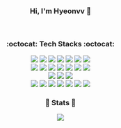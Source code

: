 <div align="center">
	
### Hi, I'm Hyeonvv 👋
	
<br>
	
<div>
  
<!--   [![Hits](https://hits.seeyoufarm.com/api/count/incr/badge.svg?url=https%3A%2F%2Fgithub.com%2FHyeonvv&count_bg=%23273692&title_bg=%23555555&icon=awesomelists.svg&icon_color=%23E7E7E7&title=History&edge_flat=false)](https://hits.seeyoufarm.com) -->
</div>

<div>
	<h3>:octocat: Tech Stacks :octocat:</h3>
    <img src="https://img.shields.io/badge/html5-E34F26?style=for-the-badge&logo=html5&logoColor=white"> 
    <img src="https://img.shields.io/badge/css-1572B6?style=for-the-badge&logo=css3&logoColor=white"> 
    <img src="https://img.shields.io/badge/javascript-F7DF1E?style=for-the-badge&logo=javascript&logoColor=black"> 
    <img src="https://img.shields.io/badge/Node.js-339933?style=for-the-badge&logo=Node.js&logoColor=white" />
    <img src="https://img.shields.io/badge/Vue.js-35495E?style=for-the-badge&logo=Vue.js&logoColor=4FC08D" />
    <img src="https://img.shields.io/badge/Vuetify-1867C0?style=for-the-badge&logo=Vuetify&logoColor=white" />
    <img src="https://img.shields.io/badge/bootstrap-7952B3?style=for-the-badge&logo=bootstrap&logoColor=white">
    <br>
    <img src="https://img.shields.io/badge/Java-007396?style=for-the-badge&logo=Java&logoColor=white"> 
    <img src="https://img.shields.io/badge/Spring-6DB33F?style=for-the-badge&logo=Spring&logoColor=white" />
    <img src="https://img.shields.io/badge/Spring Boot-6DB33F?style=for-the-badge&logo=spring boot&logoColor=white"> 
    <img src="https://img.shields.io/badge/JPA-007396?style=for-the-badge&logo=Java&logoColor=white" />
    <img src="https://img.shields.io/badge/Gradle-02303A?style=for-the-badge&logo=gradle&logoColor=white">
    <img src="https://img.shields.io/badge/mysql-4479A1?style=for-the-badge&logo=mysql&logoColor=white">
    <img src="https://img.shields.io/badge/Oracle-F80000?style=for-the-badge&logo=Oracle&logoColor=white" />
    <br>
    <img src="https://img.shields.io/badge/Amazon AWS-232F3E?style=for-the-badge&logo=amazon aws&logoColor=white"> 
    <img src="https://img.shields.io/badge/Amazon EC2-FF9900?style=for-the-badge&logo=amazon ec2&logoColor=white"> 
    <img src="https://img.shields.io/badge/Amazon%20S3-569A31?style=for-the-badge&logo=Amazon%20S3&logoColor=white" />
    <br>
    <img src="https://img.shields.io/badge/github-181717?style=for-the-badge&logo=github&logoColor=white">
    <img src="https://img.shields.io/badge/git-F05032?style=for-the-badge&logo=git&logoColor=white">
    <img src="https://img.shields.io/badge/GitKraken-179287?style=for-the-badge&logo=GitKraken&logoColor=white" />
    <img src="https://img.shields.io/badge/Docker-2496ED?style=for-the-badge&logo=Docker&logoColor=white" />
    <img src="https://img.shields.io/badge/Redis-DC382D?style=for-the-badge&logo=Redis&logoColor=white" />
    <img src="https://img.shields.io/badge/Notion-000000?style=for-the-badge&logo=Notion&logoColor=white" />
    <img src="https://img.shields.io/badge/Slack-4A154B?style=for-the-badge&logo=Slack&logoColor=white" />
  
</div>

<div>
  
  <h3>🔱 Stats 🔱</h3>
	<img src="https://github-readme-stats.vercel.app/api?username=Hyeonvv&show_icons=true&theme=react">
  
<!--   [![Top Langs](https://github-readme-stats.vercel.app/api/top-langs/?username=Hyeonvv&layout=compact&theme=discord_old_blurple)](https://github.com/anuraghazra/github-readme-stats) -->
</div>
</div>

